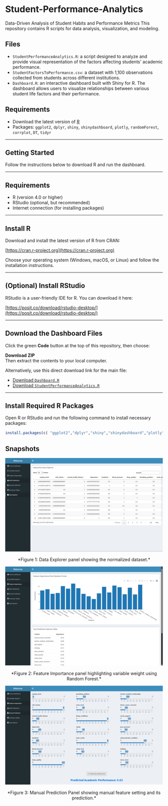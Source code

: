 # Student-Performance-Analytics
Data-Driven Analysis of Student Habits and Performance Metrics
This repository contains R scripts for data analysis, visualization, and modeling.

## Files
- `StudentPerformanceAnalytics.R`: a script designed to analyze and provide visual representation of the factors affecting students' academic performance.
- `StudentFactorsToPerformance.csv`: a dataset with 1,100 observations collected from students across different institutions.
- `Dashboard.R`: an interactive dashboard built with Shiny for R. The dashboard allows users to visualize relationships between various student life factors and their performance.

## Requirements
- Download the latest version of [R](https://posit.co/download/rstudio-desktop/)
- Packages: `ggplot2`, `dplyr`, `shiny`, `shinydashboard`, `plotly`, `randomForest`, `corrplot`, `DT`, `tidyr`

---

## Getting Started

Follow the instructions below to download R and run the dashboard.

---

## Requirements

- R (version 4.0 or higher)
- RStudio (optional, but recommended)
- Internet connection (for installing packages)

---

## Install R

Download and install the latest version of R from CRAN:

[https://cran.r-project.org](https://cran.r-project.org)

Choose your operating system (Windows, macOS, or Linux) and follow the installation instructions.

---

## (Optional) Install RStudio

RStudio is a user-friendly IDE for R. You can download it here:

 [https://posit.co/download/rstudio-desktop/](https://posit.co/download/rstudio-desktop/)

---

## Download the Dashboard Files

Click the green **Code** button at the top of this repository, then choose:

**Download ZIP**  
Then extract the contents to your local computer.

Alternatively, use this direct download link for the main file:

- [Download `Dashboard.R`](https://raw.githubusercontent.com/robaaaru/Student-Performance-Analytics/main/Dashboard.R)
- [Download `StudentPerformanceAnalytics.R`](https://raw.githubusercontent.com/robaaaru/Student-Performance-Analytics/main/StudentPerformanceAnalytics.R)

---

## Install Required R Packages

Open R or RStudio and run the following command to install necessary packages:

```R
install.packages(c( "ggplot2","dplyr","shiny","shinydashboard","plotly","randomForest","corrplot","DT","tidyr"))
```

## Snapshots


![Data Explorer](Images/Data_Explorer.png)

<p align=center>*Figure 1: Data Explorer panel showing the normalized dataset.*</p>

![Feature Importance](Images/Feature_Importance.png)

<p align=center> *Figure 2: Feature Importance panel highlighting variable weight using Random Forest.*</p>

![Manual Prediction](Images/Manual_Prediction.png)

<p align=center>*Figure 3: Manual Prediction Panel showing manual feature setting and its prediction.*</p>



